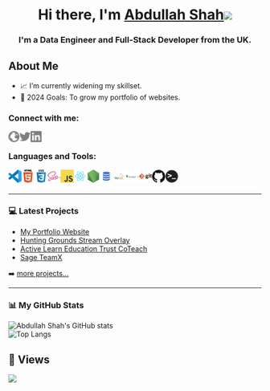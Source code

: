 <h1 align="center">Hi there, I'm <a href="https://abdullahshahuk.github.io">Abdullah Shah</a><img src="https://raw.githubusercontent.com/MartinHeinz/MartinHeinz/master/wave.gif" width="30px"></h1>
<h3 align="center">I'm a Data Engineer and Full-Stack Developer from the UK.</h3>

## About Me

- 📈 I’m currently widening my skillset.
- 🥅 2024 Goals: To grow my portfolio of websites.

### Connect with me:

[<img align="left" alt="abdullahshahuk.github.io" width="22px" src="/resources/svg/globe.svg" />][website]
<!-- [<img align="left" alt="Abdullah Shah | YouTube" width="22px" src="https://cdn.jsdelivr.net/npm/simple-icons@v3/icons/youtube.svg" />][youtube] -->
[<img align="left" alt="Abdullah Shah | Twitter" width="22px" color="gray" src="/resources/svg/twitter.svg" />][twitter]
[<img align="left" alt="Abdullah Shah | LinkedIn" width="22px" src="/resources/svg/linkedin.svg" />][linkedin]
<!-- [<img align="left" alt="Abdullah Shah | Instagram" width="22px" src="https://cdn.jsdelivr.net/npm/simple-icons@v3/icons/instagram.svg" />][instagram] -->

<br />

### Languages and Tools:

<img align="left" alt="Visual Studio Code" width="26px" src="https://raw.githubusercontent.com/github/explore/80688e429a7d4ef2fca1e82350fe8e3517d3494d/topics/visual-studio-code/visual-studio-code.png" />
<img align="left" alt="HTML5" width="26px" src="https://raw.githubusercontent.com/github/explore/80688e429a7d4ef2fca1e82350fe8e3517d3494d/topics/html/html.png" />
<img align="left" alt="CSS3" width="26px" src="https://raw.githubusercontent.com/github/explore/80688e429a7d4ef2fca1e82350fe8e3517d3494d/topics/css/css.png" />
<img align="left" alt="Sass" width="26px" src="https://raw.githubusercontent.com/github/explore/80688e429a7d4ef2fca1e82350fe8e3517d3494d/topics/sass/sass.png" />
<img align="left" alt="JavaScript" width="26px" src="https://raw.githubusercontent.com/github/explore/80688e429a7d4ef2fca1e82350fe8e3517d3494d/topics/javascript/javascript.png" />
<img align="left" alt="React" width="26px" src="https://raw.githubusercontent.com/github/explore/80688e429a7d4ef2fca1e82350fe8e3517d3494d/topics/react/react.png" />
<img align="left" alt="Node.js" width="26px" src="https://raw.githubusercontent.com/github/explore/80688e429a7d4ef2fca1e82350fe8e3517d3494d/topics/nodejs/nodejs.png" />
<img align="left" alt="SQL" width="26px" src="https://raw.githubusercontent.com/github/explore/80688e429a7d4ef2fca1e82350fe8e3517d3494d/topics/sql/sql.png" />
<img align="left" alt="MySQL" width="26px" src="https://raw.githubusercontent.com/github/explore/80688e429a7d4ef2fca1e82350fe8e3517d3494d/topics/mysql/mysql.png" />
<img align="left" alt="MongoDB" width="26px" src="https://raw.githubusercontent.com/github/explore/80688e429a7d4ef2fca1e82350fe8e3517d3494d/topics/mongodb/mongodb.png" />
<img align="left" alt="Git" width="26px" src="https://raw.githubusercontent.com/github/explore/80688e429a7d4ef2fca1e82350fe8e3517d3494d/topics/git/git.png" />
<img align="left" alt="GitHub" width="26px" src="https://raw.githubusercontent.com/github/explore/78df643247d429f6cc873026c0622819ad797942/topics/github/github.png" />
<img align="left" alt="Terminal" width="26px" src="https://raw.githubusercontent.com/github/explore/80688e429a7d4ef2fca1e82350fe8e3517d3494d/topics/terminal/terminal.png" />

<br />
<br />

---

### 💻 Latest Projects

<!-- PROJECT-LIST:START -->
- [My Portfolio Website](https://abdullahshahuk.github.io)
- [Hunting Grounds Stream Overlay](https://github.com/Hunting-Grounds/Hunting-Grounds-Stream-Overlay)
- [Active Learn Education Trust CoTeach](https://github.com/ALET-CoTeach/CoTeach)
- [Sage TeamX](https://github.com/jasonmccormack/UTC-STUDENT-PROJECT)
<!-- - [Chainlink Verifiable Randomness NFTs](https://google.com) -->
<!-- PROJECT-LIST:END -->

➡️ [more projects...](https://abdullahshahuk.github.io)

---

### 📊 My GitHub Stats

![Abdullah Shah's GitHub stats](https://github-readme-stats.vercel.app/api?username=abdullahshahuk&count_private=true&show_icons=true&theme=gradient)
<br>
![Top Langs](https://github-readme-stats.vercel.app/api/top-langs/?username=abdullahshahuk&langs_count=8&layout=compact&exclude_repo=TheGameCompanyStore,ShopWebsiteTemplate,SageTeamManagerX,Math-Mania,Transparent-Search-Bar,Floating-Text-Effect,Transparent-Login-Page,Glitch-Text-Effect,game-developers-website)

## 👀 Views
<a href="https://github.com/Meghna-DAS/github-profile-views-counter">
    <img src="https://komarev.com/ghpvc/?username=abdullahshahuk">
</a>

[website]: https://abdullahshahuk.github.io
[twitter]: https://twitter.com/abdullahshahuk
[youtube]: https://youtube.com/
[instagram]: https://instagram.com/
[linkedin]: https://linkedin.com/in/0xashah
